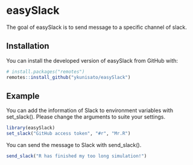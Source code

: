 
# easySlack

<!-- badges: start -->
<!-- badges: end -->

The goal of easySlack is to send message to a specific channel of slack.

## Installation

You can install the developed version of easySlack from GitHub with:

``` r
# install.packages("remotes")
remotes::install_github("ykunisato/easySlack")
```

## Example

You can add the information of Slack to environment variables with set_slack(). Please change the arguments to suite your settings.

``` r
library(easySlack)
set_slack("GitHub access token", "#r", "Mr.R")
```

You can send the message to Slack with send_slack(). 

``` r
send_slack("R has finished my too long simulation!")
```
